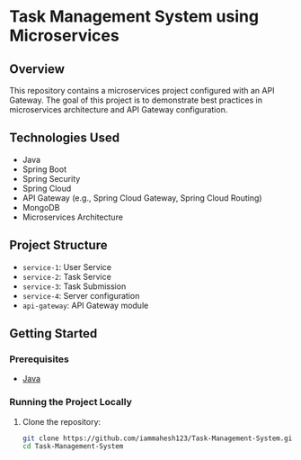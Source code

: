 # Task Management System using Microservices

## Overview

This repository contains a microservices project configured with an API Gateway. The goal of this project is to demonstrate best practices in microservices architecture and API Gateway configuration.

## Technologies Used

- Java
- Spring Boot
- Spring Security
- Spring Cloud
- API Gateway (e.g., Spring Cloud Gateway, Spring Cloud Routing)
- MongoDB 
- Microservices Architecture

## Project Structure

- `service-1`: User Service
- `service-2`: Task Service
- `service-3`: Task Submission
- `service-4`: Server configuration
- `api-gateway`: API Gateway module

## Getting Started

### Prerequisites

- [Java](https://www.oracle.com/java/technologies/javase-downloads.html)

### Running the Project Locally

1. Clone the repository:

   ```bash
   git clone https://github.com/iammahesh123/Task-Management-System.git
   cd Task-Management-System
